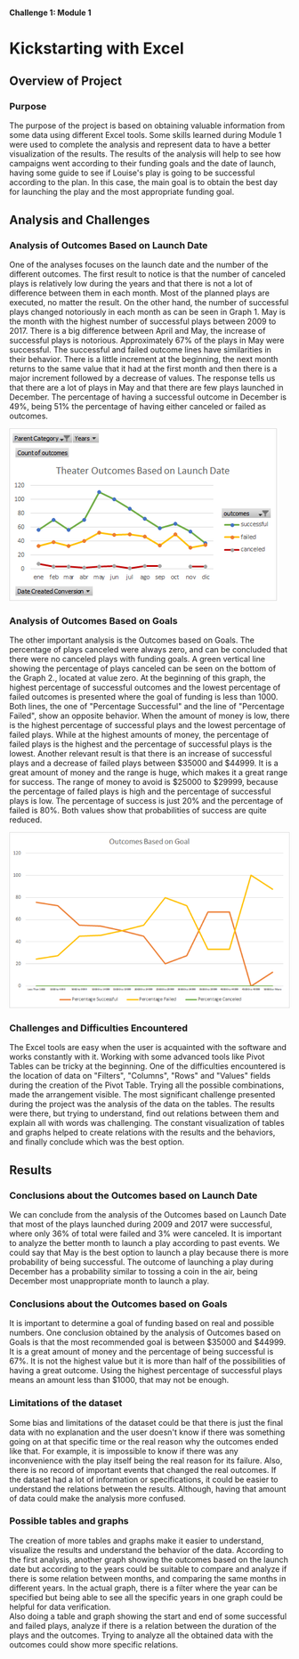 #### Challenge 1: Module 1 
# Kickstarting with Excel

## Overview of Project

### Purpose
The purpose of the project is based on obtaining valuable information from some data using different Excel tools. Some skills learned during Module 1 were used to complete the analysis and represent data to have a better visualization of the results. 
The results of the analysis will help to see how campaigns went according to their funding goals and the date of launch, having some guide to see if Louise's play is going to be successful according to the plan. In this case, the main goal is to obtain the best day for launching the play and the most appropriate funding goal. 


## Analysis and Challenges

### Analysis of Outcomes Based on Launch Date
One of the analyses focuses on the launch date and the number of the different outcomes. The first result to notice is that the number of canceled plays is relatively low during the years and that there is not a lot of difference between them in each month. Most of the planned plays are executed, no matter the result. 
On the other hand, the number of successful plays changed notoriously in each month as can be seen in Graph 1. May is the month with the highest number of successful plays between 2009 to 2017. There is a big difference between April and May, the increase of successful plays is notorious. Approximately 67% of the plays in May were successful.
The successful and failed outcome lines have similarities in their behavior. There is a little increment at the beginning, the next month returns to the same value that it had at the first month and then there is a major increment followed by a decrease of values. The response tells us that there are a lot of plays in May and that there are few plays launched in December. The percentage of having a successful outcome in December is 49%, being 51% the percentage of having either canceled or failed as outcomes.

![Graph 1. Theater Outcomes Based on Launch Date](Resources/Theater_Outcomes_vs_Launch.png)


### Analysis of Outcomes Based on Goals
The other important analysis is the Outcomes based on Goals. The percentage of plays canceled were always zero, and can be concluded that there were no canceled plays with funding goals. A green vertical line showing the percentage of plays canceled can be seen on the bottom of the Graph 2., located at value zero.
At the beginning of this graph, the highest percentage of successful outcomes and the lowest percentage of failed outcomes is presented where the goal of funding is less than 1000. Both lines, the one of "Percentage Successful" and the line of "Percentage Failed", show an opposite behavior. When the amount of money is low, there is the highest percentage of successful plays and the lowest percentage of failed plays. While at the highest amounts of money, the percentage of failed plays is the highest and the percentage of successful plays is the lowest. 
Another relevant result is that there is an increase of successful plays and a decrease of failed plays between $35000 and $44999. It is a great amount of money and the range is huge, which makes it a great range for success. The range of money to avoid is $25000 to $29999, because the percentage of failed plays is high and the percentage of successful plays is low. The percentage of success is just 20% and the percentage of failed is 80%. Both values show that probabilities of success are quite reduced.

![Graph 2. Outcomes Based on Goals](Resources/Outcomes_vs_Goals.png)


### Challenges and Difficulties Encountered
The Excel tools are easy when the user is acquainted with the software and works constantly with it. Working with some advanced tools like Pivot Tables can be tricky at the beginning. One of the difficulties encountered is the location of data on "Filters", "Columns", "Rows" and "Values" fields during the creation of the Pivot Table. Trying all the possible combinations, made the arrangement visible.
The most significant challenge presented during the project was the analysis of the data on the tables. The results were there, but trying to understand, find out relations between them and explain all with words was challenging. The constant visualization of tables and graphs helped to create relations with the results and the behaviors, and finally conclude which was the best option.


## Results

### Conclusions about the Outcomes based on Launch Date
We can conclude from the analysis of the Outcomes based on Launch Date that most of the plays launched during 2009 and 2017 were successful, where only 36% of total were failed and 3% were canceled. 
It is important to analyze the better month to launch a play according to past events. We could say that May is the best option to launch a play because there is more probability of being successful. The outcome of launching a play during December has a probability similar to tossing a coin in the air, being December most unappropriate month to launch a play.

### Conclusions about the Outcomes based on Goals
It is important to determine a goal of funding based on real and possible numbers. One conclusion obtained by the analysis of Outcomes based on Goals is that the most recommended goal is between $35000 and $44999. It is a great amount of money and the percentage of being successful is 67%. It is not the highest value but it is more than half of the possibilities of having a great outcome. Using the highest percentage of successful plays means an amount less than $1000, that may not be enough.

### Limitations of the dataset
Some bias and limitations of the dataset could be that there is just the final data with no explanation and the user doesn't know if there was something going on at that specific time or the real reason why the outcomes ended like that. For example, it is impossible to know if there was any inconvenience with the play itself being the real reason for its failure. Also, there is no record of important events that changed the real outcomes. If the dataset had a lot of information or specifications, it could be easier to understand the relations between the results. Although, having that amount of data could make the analysis more confused.

### Possible tables and graphs
The creation of more tables and graphs make it easier to understand, visualize the results and understand the behavior of the data. According to the first analysis, another graph showing the outcomes based on the launch date but according to the years could be suitable to compare and analyze if there is some relation between months, and comparing the same months in different years. In the actual graph, there is a filter where the year can be specified but being able to see all the specific years in one graph could be helpful for data verification.  
Also doing a table and graph showing the start and end of some successful and failed plays, analyze if there is a relation between the duration of the plays and the outcomes. Trying to analyze all the obtained data with the outcomes could show more specific relations. 
